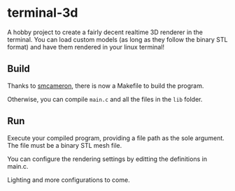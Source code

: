 # terminal-3d

A hobby project to create a fairly decent realtime 3D renderer in the terminal.
You can load custom models (as long as they follow the binary STL format) and have them rendered in your linux terminal!

## Build

Thanks to [smcameron](https://github.com/smcameron), there is now a Makefile to build the program.

Otherwise, you can compile `main.c` and all the files in the `lib` folder. 

## Run

Execute your compiled program, providing a file path as the sole argument. The file must be a binary STL mesh file. 

You can configure the rendering settings by editting the definitions in main.c. 

Lighting and more configurations to come.
